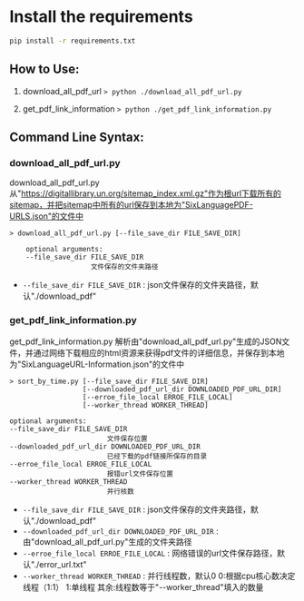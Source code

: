 # Install the requirements
```bash
pip install -r requirements.txt

```

## How to Use:

  1. download_all_pdf_url
     `> python ./download_all_pdf_url.py`

  2. get_pdf_link_information
     `> python ./get_pdf_link_information.py`

## Command Line Syntax:

### download_all_pdf_url.py

download_all_pdf_url.py 从"https://digitallibrary.un.org/sitemap_index.xml.gz"作为根url下载所有的sitemap，并把sitemap中所有的url保存到本地为"SixLanguagePDF-URLS.json"的文件中

    > download_all_pdf_url.py [--file_save_dir FILE_SAVE_DIR]

        optional arguments:
        --file_save_dir FILE_SAVE_DIR   
                        文件保存的文件夹路径

  * `--file_save_dir FILE_SAVE_DIR` : json文件保存的文件夹路径，默认"./download_pdf"

### get_pdf_link_information.py

get_pdf_link_information.py 解析由"download_all_pdf_url.py"生成的JSON文件，并通过网络下载相应的html资源来获得pdf文件的详细信息，并保存到本地为"SixLanguageURL-Information.json"的文件中

    > sort_by_time.py [--file_save_dir FILE_SAVE_DIR]
                      [--downloaded_pdf_url_dir DOWNLOADED_PDF_URL_DIR]
                      [--erroe_file_local ERROE_FILE_LOCAL]
                      [--worker_thread WORKER_THREAD]

    optional arguments:
    --file_save_dir FILE_SAVE_DIR   
                            文件保存位置
    --downloaded_pdf_url_dir DOWNLOADED_PDF_URL_DIR   
                            已经下载的pdf链接所保存的目录
    --erroe_file_local ERROE_FILE_LOCAL
                            报错url文件保存位置
    --worker_thread WORKER_THREAD
                            并行核数

  * `--file_save_dir FILE_SAVE_DIR` : json文件保存的文件夹路径，默认"./download_pdf"
  * `--downloaded_pdf_url_dir DOWNLOADED_PDF_URL_DIR` : 由"download_all_pdf_url.py"生成的文件夹路径
  * `--erroe_file_local ERROE_FILE_LOCAL` : 网络错误的url文件保存路径，默认"./error_url.txt"
  * `--worker_thread WORKER_THREAD` : 并行线程数，默认0
                                    0:根据cpu核心数决定线程（1:1）
                                    1:单线程
                                    其余:线程数等于"--worker_thread"填入的数量

